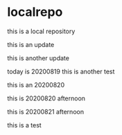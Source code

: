 # localrepo
this is a local repository

this is an update

this is another update

today is 20200819
this is another test

this is an 20200820

this is 20200820 afternoon

this is 20200821 afternoon

this is a test
